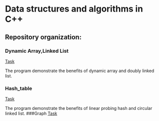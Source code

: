 # Data structures and algorithms in C++
## Repository organization:

### Dynamic Array,Linked List
[Task](./Dynamic_Array,Linked_List/Task.pdf)

The program demonstrate the benefits of dynamic array  and doubly linked list.
### Hash_table
[Task](./Hash_table/Task.pdf)

The program demonstrate the benefits of linear probing hash and circular linked list.
###Graph
[Task](./Graph/Task.pdf)
